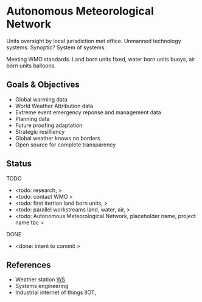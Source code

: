 # Autonomous Meteorological Network

Units oversight by local jurisdiction met office. Unmanned technology systems. Synoptic? System of systems.

Meeting WMO standards. Land born units fixed, water born units buoys, air born units balloons.

## Goals & Objectives

* Global warming data
* World Weather Attribution data
* Extreme event emergency reponse and management data
* Planning data
* Future proofing adaptation
* Strategic resilliency 
* Global weather knows no borders
* Open source for complete transparency

## Status

TODO
* <todo: research, >
* <todo: contact WMO >
* <todo: first itertion land born units, >
* <todo: parallel workstreams land, water, air, >
* <todo: Autonomous Meteorological Network, placeholder name, project name tbc >

DONE
* <done: intent to commit >

## References

* Weather station [WS](https://en.wikipedia.org/wiki/Weather_station)
* Systems engineering
* Industrial internet of things IIOT, 
